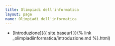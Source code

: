 ```yaml
---
title: Olimpiadi dell'informatica
layout: page
name: Olimpiadi dell'informatica
---
```


* [Introduzione]({{ site.baseurl }}{% link _olimpiadiinformatica/introduzione.md %}.html)
